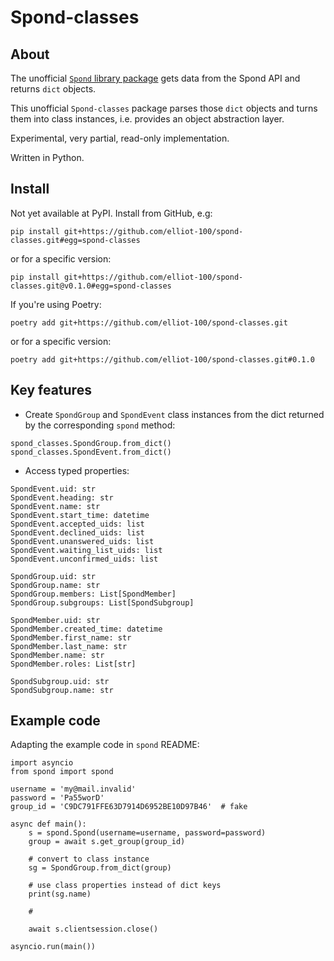# Spond-classes

## About

The unofficial [`Spond` library package](https://github.com/Olen/Spond/) gets data from
the Spond  API and returns `dict` objects.

This unofficial `Spond-classes` package parses those `dict` objects and turns them into class instances,
i.e. provides an object abstraction layer.

Experimental, very partial, read-only implementation.

Written in Python.

## Install

Not yet available at PyPI. Install from GitHub, e.g:

`
pip install git+https://github.com/elliot-100/spond-classes.git#egg=spond-classes
`

or for a specific version:

`
pip install git+https://github.com/elliot-100/spond-classes.git@v0.1.0#egg=spond-classes
`

If you're using Poetry:

`
poetry add git+https://github.com/elliot-100/spond-classes.git
`

or for a specific version:

`
poetry add git+https://github.com/elliot-100/spond-classes.git#0.1.0
`

## Key features

* Create `SpondGroup` and `SpondEvent` class instances from the dict returned by the corresponding `spond`
method:

```
spond_classes.SpondGroup.from_dict()
spond_classes.SpondEvent.from_dict()
```

* Access typed properties:

```
SpondEvent.uid: str
SpondEvent.heading: str
SpondEvent.name: str
SpondEvent.start_time: datetime
SpondEvent.accepted_uids: list
SpondEvent.declined_uids: list
SpondEvent.unanswered_uids: list
SpondEvent.waiting_list_uids: list
SpondEvent.unconfirmed_uids: list

SpondGroup.uid: str
SpondGroup.name: str
SpondGroup.members: List[SpondMember]
SpondGroup.subgroups: List[SpondSubgroup]

SpondMember.uid: str
SpondMember.created_time: datetime
SpondMember.first_name: str
SpondMember.last_name: str
SpondMember.name: str
SpondMember.roles: List[str]

SpondSubgroup.uid: str
SpondSubgroup.name: str
```
## Example code

Adapting the example code in `spond` README:

```
import asyncio
from spond import spond

username = 'my@mail.invalid'
password = 'Pa55worD'
group_id = 'C9DC791FFE63D7914D6952BE10D97B46'  # fake 

async def main():
    s = spond.Spond(username=username, password=password)
    group = await s.get_group(group_id)
    
    # convert to class instance
    sg = SpondGroup.from_dict(group)
    
    # use class properties instead of dict keys
    print(sg.name)
    
    #
    
    await s.clientsession.close()

asyncio.run(main())
```
